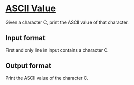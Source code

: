 # [ASCII Value][link]

Given a character C, print the ASCII value of that character.

## Input format

First and only line in input contains a character C.

## Output format

Print the ASCII value of the character C.

[link]: https://www.hackerearth.com/practice/algorithms/string-algorithm/z-algorithm/practice-problems/algorithm/ascii-value/
